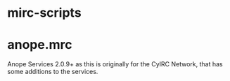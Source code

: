 # mirc-scripts

# anope.mrc

Anope Services 2.0.9+ as this is originally for the CyIRC Network, that has some additions to the services.
